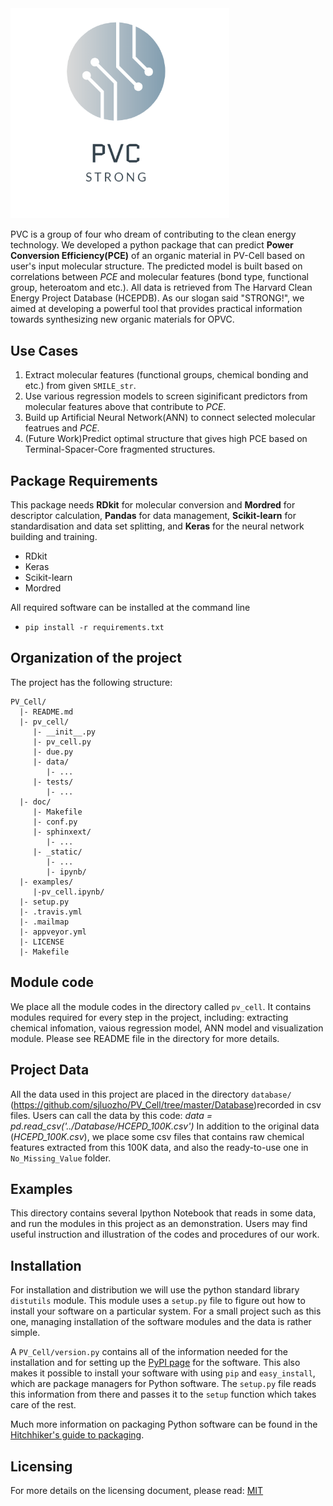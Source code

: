 <img src="./docs/image/PV_Cell_Logo.png" width="350" class="center">


PVC is a group of four who dream of contributing to the clean energy technology. We developed a python package that can predict **Power Conversion Efficiency(PCE)** of an organic material in PV-Cell based on user's input molecular structure. The predicted model is built based on correlations between *PCE* and molecular features (bond type, functional group, heteroatom and etc.). All data is retrieved from The Harvard Clean Energy Project Database (HCEPDB). As our slogan said "STRONG!", we aimed at developing a powerful tool that provides practical information towards synthesizing new organic materials for OPVC.

## Use Cases
1. Extract molecular features (functional groups, chemical bonding and etc.) from given ``SMILE_str``.
2. Use various regression models to screen siginificant predictors from molecular features above that contribute to *PCE*.
3. Build up Artificial Neural Network(ANN) to connect selected molecular featrues and *PCE*.
4. (Future Work)Predict optimal structure that gives high PCE based on Terminal-Spacer-Core fragmented structures.

## Package Requirements
This package needs **RDkit** for molecular conversion and **Mordred** for descriptor calculation, **Pandas** for data management, **Scikit-learn** for standardisation and data set splitting, and **Keras** for the neural network building and training.

* RDkit
* Keras
* Scikit-learn
* Mordred

All required software can be installed at the command line
 * `pip install -r requirements.txt`
 
## Organization of the  project

The project has the following structure:

    PV_Cell/
      |- README.md
      |- pv_cell/
         |- __init__.py
         |- pv_cell.py
         |- due.py
         |- data/
            |- ...
         |- tests/
            |- ...
      |- doc/
         |- Makefile
         |- conf.py
         |- sphinxext/
            |- ...
         |- _static/
            |- ...
            |- ipynb/
      |- examples/
         |-pv_cell.ipynb/
      |- setup.py
      |- .travis.yml
      |- .mailmap
      |- appveyor.yml
      |- LICENSE
      |- Makefile


## Module code

We place all the module codes in the directory called `pv_cell`. It contains modules
required for every step in the project, including: extracting chemical infomation, 
vaious regression model, ANN model and visualization module. Please see README file in 
the directory for more details. 


## Project Data

All the data used in this project are placed in the directory `database/`
(https://github.com/sjluozho/PV_Cell/tree/master/Database)recorded in csv
files. Users can call the data by this code:
    *data = pd.read_csv('../Database/HCEPD_100K.csv')*
In addition to the original data (*HCEPD_100K.csv*), we place some csv files that
contains raw chemical features extracted from this 100K data, and also the ready-to-use one
in `No_Missing_Value` folder.    


## Examples

This directory contains several Ipython Notebook that reads in some data, and run the modules in
this project as an demonstration. Users may find useful instruction and illustration of the codes
and procedures of our work.


## Installation

For installation and distribution we will use the python standard
library `distutils` module. This module uses a `setup.py` file to
figure out how to install your software on a particular system. For a
small project such as this one, managing installation of the software
modules and the data is rather simple.

A `PV_Cell/version.py` contains all of the information needed for the
installation and for setting up the [PyPI
page](https://pypi.python.org/pypi/PV_Cell) for the software. This
also makes it possible to install your software with using `pip` and
`easy_install`, which are package managers for Python software. The
`setup.py` file reads this information from there and passes it to the
`setup` function which takes care of the rest.

Much more information on packaging Python software can be found in the
[Hitchhiker's guide to
packaging](https://the-hitchhikers-guide-to-packaging.readthedocs.org).


## Licensing

For more details on the licensing document, please read:
[MIT](https://github.com/sjluozho/PV_Cell/blob/master/LICENSE)
